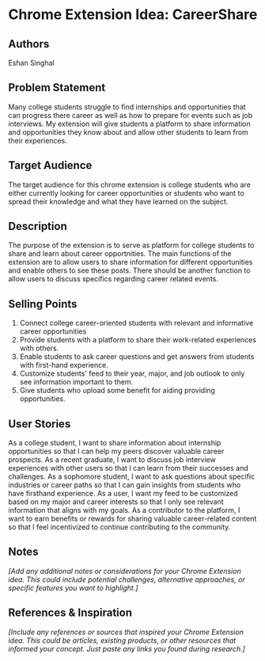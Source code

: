 # Chrome Extension Idea: CareerShare

## Authors

Eshan Singhal

## Problem Statement

Many college students struggle to find internships and opportunities that can progress there career as well as how to prepare for events such as job interviews. My extension will give students a platform to share information and opportunities they know about and allow other students to learn from their experiences.

## Target Audience

The target audience for this chrome extension is college students who are either currently looking for career opportunities or students who want to spread their knowledge and what they have learned on the subject.

## Description

The purpose of the extension is to serve as platform for college students to share and learn about career opportnities. The main functions of the extension are to allow users to share information for different opportunities and enable others to see these posts. There should be another function to allow users to discuss specifics regarding career related events.

## Selling Points

1. Connect college career-oriented students with relevant and informative career opportunities
2. Provide students with a platform to share their work-related experiences with others.
3. Enable students to ask career questions and get answers from students with first-hand experience.
4. Customize students' feed to their year, major, and job outlook to only see information important to them. 
5. Give students who upload some benefit for aiding providing opportunities.

## User Stories

As a college student, I want to share information about internship opportunities so that I can help my peers discover valuable career prospects.
As a recent graduate, I want to discuss job interview experiences with other users so that I can learn from their successes and challenges.
As a sophomore student, I want to ask questions about specific industries or career paths so that I can gain insights from students who have firsthand experience.
As a user, I want my feed to be customized based on my major and career interests so that I only see relevant information that aligns with my goals.
As a contributor to the platform, I want to earn benefits or rewards for sharing valuable career-related content so that I feel incentivized to continue contributing to the community.

## Notes

_[Add any additional notes or considerations for your Chrome Extension idea. This could include potential challenges, alternative approaches, or specific features you want to highlight.]_

## References & Inspiration

_[Include any references or sources that inspired your Chrome Extension idea. This could be articles, existing products, or other resources that informed your concept. Just paste any links you found during research.]_

